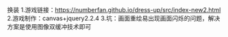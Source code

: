 换装
1.游戏链接：https://numberfan.github.io/dress-up/src/index-new2.html
2.游戏制作：canvas+jquery2.2.4
3.坑：画面重绘易出现画面闪烁的问题，解决方案是使用图像双缓冲技术即可
